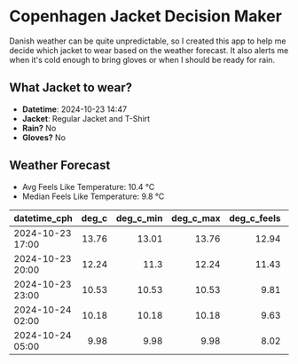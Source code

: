
# Copenhagen Jacket Decision Maker

Danish weather can be quite unpredictable, so I created this app to help me decide which jacket to wear based on the weather forecast. 
It also alerts me when it's cold enough to bring gloves or when I should be ready for rain.

## What Jacket to wear?

- **Datetime**: 2024-10-23 14:47
- **Jacket**: Regular Jacket and T-Shirt
- **Rain?** No
- **Gloves?** No

## Weather Forecast
- Avg Feels Like Temperature: 10.4 °C
- Median Feels Like Temperature: 9.8 °C

| datetime_cph     |   deg_c |   deg_c_min |   deg_c_max |   deg_c_feels | weather   | wind   | rain   |
|:-----------------|--------:|------------:|------------:|--------------:|:----------|:-------|:-------|
| 2024-10-23 17:00 |   13.76 |       13.01 |       13.76 |         12.94 | Clouds    | Low    | None   |
| 2024-10-23 20:00 |   12.24 |       11.3  |       12.24 |         11.43 | Clouds    | Low    | None   |
| 2024-10-23 23:00 |   10.53 |       10.53 |       10.53 |          9.81 | Clouds    | Low    | None   |
| 2024-10-24 02:00 |   10.18 |       10.18 |       10.18 |          9.63 | Clouds    | Low    | None   |
| 2024-10-24 05:00 |    9.98 |        9.98 |        9.98 |          8.02 | Clouds    | Low    | None   |
        